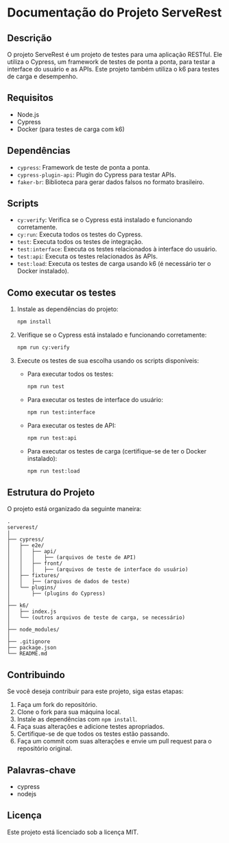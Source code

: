 # Documentação do Projeto ServeRest

## Descrição

O projeto ServeRest é um projeto de testes para uma aplicação RESTful. Ele utiliza o Cypress, um framework de testes de ponta a ponta, para testar a interface do usuário e as APIs. Este projeto também utiliza o k6 para testes de carga e desempenho.

## Requisitos

- Node.js
- Cypress
- Docker (para testes de carga com k6)

## Dependências

- `cypress`: Framework de teste de ponta a ponta.
- `cypress-plugin-api`: Plugin do Cypress para testar APIs.
- `faker-br`: Biblioteca para gerar dados falsos no formato brasileiro.

## Scripts

- `cy:verify`: Verifica se o Cypress está instalado e funcionando corretamente.
- `cy:run`: Executa todos os testes do Cypress.
- `test`: Executa todos os testes de integração.
- `test:interface`: Executa os testes relacionados à interface do usuário.
- `test:api`: Executa os testes relacionados às APIs.
- `test:load`: Executa os testes de carga usando k6 (é necessário ter o Docker instalado).

## Como executar os testes

1. Instale as dependências do projeto:

   ```sh
   npm install
   ```

2. Verifique se o Cypress está instalado e funcionando corretamente:

   ```sh
   npm run cy:verify
   ```

3. Execute os testes de sua escolha usando os scripts disponíveis:

   - Para executar todos os testes:

     ```sh
     npm run test
     ```

   - Para executar os testes de interface do usuário:

     ```sh
     npm run test:interface
     ```

   - Para executar os testes de API:

     ```sh
     npm run test:api
     ```

   - Para executar os testes de carga (certifique-se de ter o Docker instalado):

     ```sh
     npm run test:load
     ```


## Estrutura do Projeto

O projeto está organizado da seguinte maneira:

```
.
serverest/
│
├── cypress/
│   ├── e2e/
│   │   ├── api/
│   │   │   ├── (arquivos de teste de API)
│   │   ├── front/
│   │   │   ├── (arquivos de teste de interface do usuário)
│   ├── fixtures/
│   │   ├── (arquivos de dados de teste)
│   └── plugins/
│       ├── (plugins do Cypress)
│
├── k6/
│   ├── index.js
│   └── (outros arquivos de teste de carga, se necessário)
│
├── node_modules/
│
├── .gitignore
├── package.json
└── README.md

```
## Contribuindo

Se você deseja contribuir para este projeto, siga estas etapas:

1. Faça um fork do repositório.
2. Clone o fork para sua máquina local.
3. Instale as dependências com `npm install`.
4. Faça suas alterações e adicione testes apropriados.
5. Certifique-se de que todos os testes estão passando.
6. Faça um commit com suas alterações e envie um pull request para o repositório original.

## Palavras-chave

- cypress
- nodejs

## Licença

Este projeto está licenciado sob a licença MIT.

